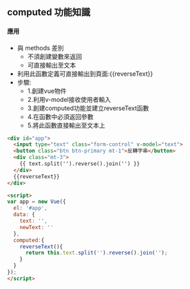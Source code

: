 ## computed 功能知識

#### 應用
- 與 methods 差別
    - 不須創建變數來返回
    - 可直接輸出至文本
- 利用此函數定義可直接輸出到頁面:{{reverseText}}
- 步驟:
    - 1.創建vue物件
    - 2.利用v-model接收使用者輸入
    - 3.創建computed功能並建立reverseText函數
    - 4.在函數中必須返回參數
    - 5.將此函數直接輸出至文本上    

```html
<div id="app">
  <input type="text" class="form-control" v-model="text">
  <button class="btn btn-primary mt-1">反轉字串</button>
  <div class="mt-3">
    {{ text.split('').reverse().join('') }}
  </div>
  {{reverseText}}
</div>

<script>
var app = new Vue({
  el: '#app',
  data: {
    text: '',
    newText: ''
  },
  computed:{
    reverseText(){
      return this.text.split('').reverse().join('');
    }
  }
});
</script>
```